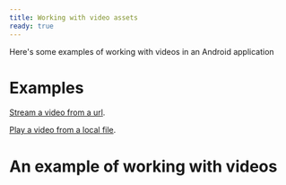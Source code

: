 ```yaml
---
title: Working with video assets
ready: true
---
```


Here's some examples of working with videos in an Android application

# Examples

[Stream a video from a url](https://www.youtube.com/watch?v=9NrSQfcurUk).

[Play a video from a local file]().

# An example of working with videos

